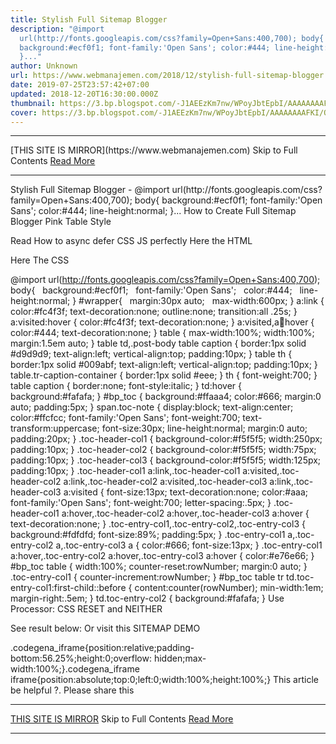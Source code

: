 ```yaml
---
title: Stylish Full Sitemap Blogger
description: "@import
  url(http://fonts.googleapis.com/css?family=Open+Sans:400,700); body{
  background:#ecf0f1; font-family:'Open Sans'; color:#444; line-height:normal;
  }..."
author: Unknown
url: https://www.webmanajemen.com/2018/12/stylish-full-sitemap-blogger.html
date: 2019-07-25T23:57:42+07:00
updated: 2018-12-20T16:30:00.000Z
thumbnail: https://3.bp.blogspot.com/-J1AEEzKm7nw/WPoyJbtEpbI/AAAAAAAAFKI/QAv38U0jjIstJfVpQtVyDX6lBpgs9WNbACLcB/s320/Screenshot_2017-04-21-23-23-36.jpg
cover: https://3.bp.blogspot.com/-J1AEEzKm7nw/WPoyJbtEpbI/AAAAAAAAFKI/QAv38U0jjIstJfVpQtVyDX6lBpgs9WNbACLcB/s320/Screenshot_2017-04-21-23-23-36.jpg
---
```


<hr/> [THIS SITE IS MIRROR](https://www.webmanajemen.com) Skip to Full Contents <a href="https://www.webmanajemen.com/2018/12/stylish-full-sitemap-blogger.html" rel="follow" class="button" id="read-more">Read More</a> <hr/> Stylish Full Sitemap Blogger - @import url(http://fonts.googleapis.com/css?family=Open+Sans:400,700); body{ background:#ecf0f1; font-family:'Open Sans'; color:#444; line-height:normal; }... How to Create Full Sitemap Blogger Pink Table Style


Read How to async defer CSS JS perfectly
Here the HTML
<div id='wrapper'>
<div id="bp_toc"></div>
<script src="https://cdn.rawgit.com/Arlina-Design/redvision/master/sitemap-content.js" type="text/javascript"></script> <script src="https://www.webmanajemen.com/feeds/posts/summary?alt=json-in-script&amp;max-results=9999&amp;callback=loadtoc" type="text/javascript"></script></div>

Here The CSS

@import url(http://fonts.googleapis.com/css?family=Open+Sans:400,700);
body{
  background:#ecf0f1;
  font-family:'Open Sans';
  color:#444;
  line-height:normal;
}
#wrapper{
  margin:30px auto;
  max-width:600px;
}
a:link {
color:#fc4f3f;
text-decoration:none;
outline:none;
transition:all .25s;
}
a:visited:hover {
color:#fc4f3f;
text-decoration:none;
}
a:visited,a:link:hover {
color:#444;
text-decoration:none;
}
table {
max-width:100%;
width:100%;
margin:1.5em auto;
}
table td,.post-body table caption {
border:1px solid #d9d9d9;
text-align:left;
vertical-align:top;
padding:10px;
}
table th {
border:1px solid #009abf;
text-align:left;
vertical-align:top;
padding:10px;
}
table.tr-caption-container {
border:1px solid #eee;
}
th {
font-weight:700;
}
table caption {
border:none;
font-style:italic;
}
td:hover {
background:#fafafa;
}
#bp_toc {
background:#ffaaa4;
color:#666;
margin:0 auto;
padding:5px;
}
span.toc-note {
display:block;
text-align:center;
color:#ffcfcc;
font-family:'Open Sans';
font-weight:700;
text-transform:uppercase;
font-size:30px;
line-height:normal;
margin:0 auto;
padding:20px;
}
.toc-header-col1 {
background-color:#f5f5f5;
width:250px;
padding:10px;
}
.toc-header-col2 {
background-color:#f5f5f5;
width:75px;
padding:10px;
}
.toc-header-col3 {
background-color:#f5f5f5;
width:125px;
padding:10px;
}
.toc-header-col1 a:link,.toc-header-col1 a:visited,.toc-header-col2 a:link,.toc-header-col2 a:visited,.toc-header-col3 a:link,.toc-header-col3 a:visited {
font-size:13px;
text-decoration:none;
color:#aaa;
font-family:'Open Sans';
font-weight:700;
letter-spacing:.5px;
}
.toc-header-col1 a:hover,.toc-header-col2 a:hover,.toc-header-col3 a:hover {
text-decoration:none;
}
.toc-entry-col1,.toc-entry-col2,.toc-entry-col3 {
background:#fdfdfd;
font-size:89%;
padding:5px;
}
.toc-entry-col1 a,.toc-entry-col2 a,.toc-entry-col3 a {
color:#666;
font-size:13px;
}
.toc-entry-col1 a:hover,.toc-entry-col2 a:hover,.toc-entry-col3 a:hover {
color:#e76e66;
}
#bp_toc table {
width:100%;
counter-reset:rowNumber;
margin:0 auto;
}
.toc-entry-col1 {
counter-increment:rowNumber;
}
#bp_toc table tr td.toc-entry-col1:first-child::before {
content:counter(rowNumber);
min-width:1em;
margin-right:.5em;
}
td.toc-entry-col2 {
background:#fafafa;
}
Use Processor: CSS RESET and NEITHER


See result below:
Or visit this SITEMAP DEMO


.codegena_iframe{position:relative;padding-bottom:56.25%;height:0;overflow: hidden;max-width:100%;}.codegena_iframe iframe{position:absolute;top:0;left:0;width:100%;height:100%;}
This article be helpful ?. Please share this <hr/> [THIS SITE IS MIRROR](https://www.webmanajemen.com) Skip to Full Contents <a href="https://www.webmanajemen.com/2018/12/stylish-full-sitemap-blogger.html" rel="follow" class="button" id="read-more">Read More</a> <hr/>